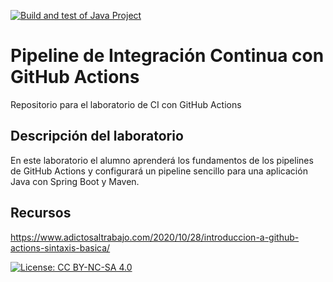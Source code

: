 [![Build and test of Java Project](https://github.com/ETSISI-EMS/ems2023_lab_1_3_ci_github_actions-Tena00/actions/workflows/workflow.yml/badge.svg)](https://github.com/ETSISI-EMS/ems2023_lab_1_3_ci_github_actions-Tena00/actions/workflows/workflow.yml)

# Pipeline de Integración Continua con GitHub Actions

Repositorio para el laboratorio de CI con GitHub Actions

## Descripción del laboratorio

En este laboratorio el alumno aprenderá los fundamentos de los pipelines de GitHub Actions y configurará un pipeline
sencillo para una aplicación Java con Spring Boot y Maven. 

## Recursos
https://www.adictosaltrabajo.com/2020/10/28/introduccion-a-github-actions-sintaxis-basica/

[![License: CC BY-NC-SA 4.0](https://img.shields.io/badge/License-CC_BY--NC--SA_4.0-lightgrey.svg)](https://creativecommons.org/licenses/by-nc-sa/4.0/)
